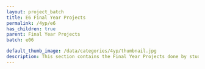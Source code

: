 ```yaml
---
layout: project_batch
title: E6 Final Year Projects
permalink: /4yp/e6
has_children: true
parent: Final Year Projects
batch: e06

default_thumb_image: /data/categories/4yp/thumbnail.jpg
description: This section contains the Final Year Projects done by students as a part of CO421 & CO 425 in their final year
---
```

